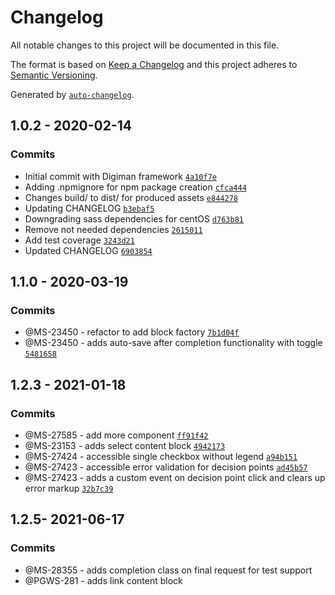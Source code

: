 # Changelog

All notable changes to this project will be documented in this file.

The format is based on [Keep a Changelog](https://keepachangelog.com/en/1.0.0/)
and this project adheres to [Semantic Versioning](https://semver.org/spec/v2.0.0.html).

Generated by [`auto-changelog`](https://github.com/CookPete/auto-changelog).

## 1.0.2 - 2020-02-14

### Commits

- Initial commit with Digiman framework [`4a10f7e`](https://github.ucds.io/ucfs/digiman/commit/4a10f7eb972c2ad15e6e3db2e07670266ecf99ff)
- Adding .npmignore for npm package creation [`cfca444`](https://github.ucds.io/ucfs/digiman/commit/cfca444c788da1a2eaf64d69a2ebbebed9688a39)
- Changes build/ to dist/ for produced assets [`e844278`](https://github.ucds.io/ucfs/digiman/commit/e8442787af9352ca6f16dbdf9baa82e3c290014e)
- Updating CHANGELOG [`b3ebaf5`](https://github.ucds.io/ucfs/digiman/commit/b3ebaf5e4a3c74dce529bc3609a3d7a2e4120ca1)
- Downgrading sass dependencies for centOS [`d763b81`](https://github.ucds.io/ucfs/digiman/commit/d763b810a5a0d4bf00e4f3407529b9ea6ad27be9)
- Remove not needed dependencies [`2615011`](https://github.ucds.io/ucfs/digiman/commit/2615011e5fcbe01386102ba7fb1cf849847f5fe0)
- Add test coverage [`3243d21`](https://github.ucds.io/ucfs/digiman/commit/3243d21ad88a7c9e3bdc98780e42302f58997d7d)
- Updated CHANGELOG [`6903854`](https://github.ucds.io/ucfs/digiman/commit/690385439c744ef91de9cba4659cbfb06077d201)


## 1.1.0 - 2020-03-19

### Commits

- @MS-23450 - refactor to add block factory [`7b1d04f`](https://github.ucds.io/ucfs/digiman/commit/7b1d04fe9872679cfccb15863cc1db265c181d65)
- @MS-23450 - adds auto-save after completion functionality with toggle [`5481658`](https://github.ucds.io/ucfs/digiman/commit/548165866da0caf55a465e99c753f59c7227665b)

## 1.2.3 - 2021-01-18

### Commits

- @MS-27585 - add more component [`ff91f42`](https://github.ucds.io/ucfs/digiman/commit/ff91f42960545abe1880e27113f604c4c675f6d2)
- @MS-23153 - adds select content block [`4942173`](https://github.ucds.io/ucfs/digiman/commit/4942173d55dda9bfdec127a93653ea52ced42bcc)
- @MS-27424 - accessible single checkbox without legend [`a94b151`](https://github.ucds.io/ucfs/digiman/commit/a94b1512d4a7eee379c325e8cc5111105fafbd6e)
- @MS-27423 - accessible error validation for decision points [`ad45b57`](https://github.ucds.io/ucfs/digiman/commit/ad45b57dd3e3b00f4d775fad0e20d587110d68e5)
- @MS-27423 - adds a custom event on decision point click and clears up error markup [`32b7c39`](https://github.ucds.io/ucfs/digiman/commit/32b7c39f4aab69e01e862808a6cdcb0472184e64)

## 1.2.5- 2021-06-17

### Commits

- @MS-28355 - adds completion class on final request for test support
- @PGWS-281 - adds link content block